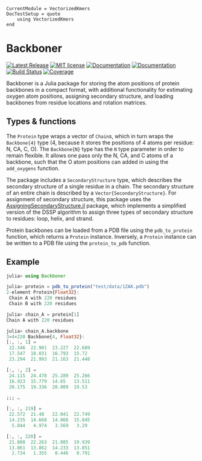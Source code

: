 ```@meta
CurrentModule = VectorizedKmers
DocTestSetup = quote
    using VectorizedKmers
end
```

# Backboner

[![Latest Release](https://img.shields.io/github/release/MurrellGroup/Backboner.jl.svg)](https://github.com/MurrellGroup/Backboner.jl/releases/latest)
[![MIT license](https://img.shields.io/badge/license-MIT-green.svg)](https://opensource.org/license/MIT)
[![Documentation](https://img.shields.io/badge/docs-stable-blue.svg)](https://MurrellGroup.github.io/Backboner.jl/stable/)
[![Documentation](https://img.shields.io/badge/docs-latest-blue.svg)](https://MurrellGroup.github.io/Backboner.jl/dev/)
[![Build Status](https://github.com/MurrellGroup/Backboner.jl/actions/workflows/CI.yml/badge.svg?branch=main)](https://github.com/MurrellGroup/Backboner.jl/actions/workflows/CI.yml?query=branch%3Amain)
[![Coverage](https://codecov.io/gh/MurrellGroup/Backboner.jl/branch/main/graph/badge.svg)](https://codecov.io/gh/MurrellGroup/Backboner.jl)

Backboner is a Julia package for storing the atom positions of protein backbones in a compact format, with additional functionality for estimating oxygen atom positions, assigning secondary structure, and loading backbones from residue locations and rotation matrices.

## Types & functions

The `Protein` type wraps a vector of `Chain`s, which in turn wraps the `Backbone{4}` type (4, because it stores the positions of 4 atoms per residue: N, CA, C, O). The `Backbone{N}` type has the `N` type parameter in order to remain flexible. It allows one pass only the N, CA, and C atoms of a backbone, such that the O atom positions can added in using the `add_oxygens` function.

The package includes a `SecondaryStructure` type, which describes the secondary structure of a single residue in a chain. The secondary structure of an entire chain is described by a `Vector{SecondaryStructure}`. For assignment of secondary structure, this package uses the [AssigningSecondaryStructure.jl](https://github.com/MurrellGroup/AssigningSecondaryStructure.jl) package, which implements a simplified version of the DSSP algorithm to assign three types of secondary structure to residues: loop, helix, and strand.

Protein backbones can be loaded from a PDB file using the `pdb_to_protein` function, which returns a `Protein` instance. Inversely, a `Protein` instance can be written to a PDB file using the `protein_to_pdb` function.

## Example

```julia
julia> using Backboner

julia> protein = pdb_to_protein("test/data/1ZAK.pdb")
2-element Protein{Float32}:
 Chain A with 220 residues
 Chain B with 220 residues

julia> chain_A = protein[1]
Chain A with 220 residues

julia> chain_A.backbone
3×4×220 Backbone{4, Float32}:
[:, :, 1] =
 22.346  22.901  23.227  22.689
 17.547  18.031  16.793  15.72
 23.294  21.993  21.163  21.448

[:, :, 2] =
 24.115  24.478  25.289  25.266
 16.923  15.779  14.65   13.511
 20.175  19.336  20.009  19.53

;;; … 

[:, :, 219] =
 22.572  21.48   22.041  22.749
 14.235  14.668  14.866  15.845
  5.844   4.974   3.569   3.29

[:, :, 220] =
 21.808  22.263  21.085  19.939
 13.861  13.862  14.233  13.851
  2.734   1.355   0.446   0.791
```